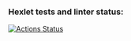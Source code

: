 ### Hexlet tests and linter status:
[![Actions Status](https://github.com/HKreoin/java-project-99/actions/workflows/hexlet-check.yml/badge.svg)](https://github.com/HKreoin/java-project-99/actions)